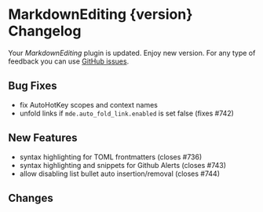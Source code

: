 # MarkdownEditing {version} Changelog

Your _MarkdownEditing_ plugin is updated. Enjoy new version. For any type of
feedback you can use [GitHub issues][issues].

## Bug Fixes

- fix AutoHotKey scopes and context names
- unfold links if `mde.auto_fold_link.enabled` is set false (fixes #742)

## New Features

- syntax highlighting for TOML frontmatters (closes #736)
- syntax highlighting and snippets for Github Alerts (closes #743)
- allow disabling list bullet auto insertion/removal (closes #744)

## Changes

[issues]: https://github.com/SublimeText-Markdown/MarkdownEditing/issues
